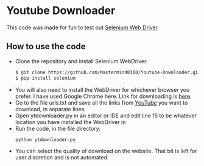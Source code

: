 # Youtube Downloader
This code was made for fun to test out [Selenium Web Driver](https://selenium-python.readthedocs.io/).

## How to use the code
* Clone the repository and install Selenium WebDriver:<br>
    ```bash
    $ git clone https://github.com/Mastermind0100/Youtube-Downloader.git
    $ pip install selenium
    ```
* You will also need to install the WebDriver for whichever browser you prefer. I have used Google Chrome here. Link for downloading is [here](https://selenium-python.readthedocs.io/installation.html#drivers).
* Go to the file urls.txt and save all the links from [YouTube](https://www.youtube.com/) you want to download, in separate lines.
* Open ytdownloader.py in an editor or IDE and edit line 15 to be whatever location you have installed the WebDriver in
* Run the code, in the file directory:<br>
    ```bash
    python ytdownloader.py
    ```
* You can select the quality of download on the website. That bit is left for user discretion and is not automated.
